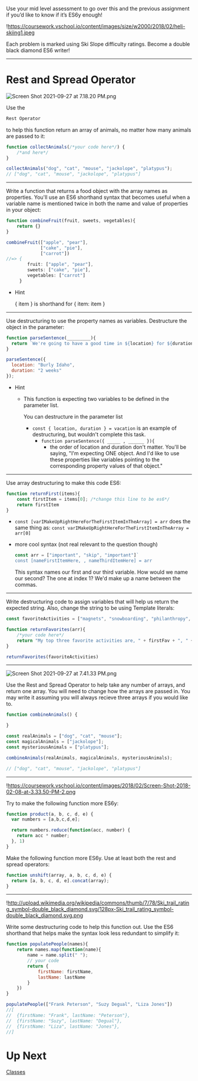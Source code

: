 

Use your mid level assessment to go over this and the previous assignment if you’d like to know if it’s ES6y enough!

!https://coursework.vschool.io/content/images/size/w2000/2018/02/heli-skiing1.jpeg

Each problem is marked using Ski Slope difficulty ratings. Become a double black diamond ES6 writer!

---

# **Rest and Spread Operator**

![Screen Shot 2021-09-27 at 7.18.20 PM.png](https://s3-us-west-2.amazonaws.com/secure.notion-static.com/cf27a524-9aff-44aa-a2fc-2c1e990ef9c6/Screen_Shot_2021-09-27_at_7.18.20_PM.png)

Use the

```jsx
Rest Operator
```

to help this function return an array of animals, no matter how many animals are passed to it:

```jsx
function collectAnimals(/*your code here*/) {
    /*and here*/
}

collectAnimals("dog", "cat", "mouse", "jackolope", "platypus");
// ["dog", "cat", "mouse", "jackolope", "platypus"]

```

---

Write a function that returns a food object with the array names as properties. You'll use an ES6 shorthand syntax that becomes useful when a variable name is mentioned twice in both the name and value of properties in your object:

```jsx
function combineFruit(fruit, sweets, vegetables){
    return {}
}

combineFruit(["apple", "pear"],
             ["cake", "pie"],
             ["carrot"])
//=> {
        fruit: ["apple", "pear"],
        sweets: ["cake", "pie"],
        vegetables: ["carrot"]
     }

```

- Hint
    
    { item } is shorthand for { item: item }
    

---

Use destructuring to use the property names as variables. Destructure the object in the parameter:

```jsx
function parseSentence(_________){
  return `We're going to have a good time in ${location} for ${duration}`
}

parseSentence({
  location: "Burly Idaho",
  duration: "2 weeks"
});
```

- Hint
    - This function is expecting two variables to be defined in the parameter list.
        
        You can destructure in the parameter list
        
        - `const { location, duration } = vacation` is an example of destructuring, but wouldn't complete this task.
            - `function parseSentence({ _____ , ______ }){`
                - the order of location and duration don't matter. You'll be saying, "I'm expecting ONE object. And I'd like to use these properties like variables pointing to the corresponding property values of that object."

---

Use array destructuring to make this code ES6:

```jsx
function returnFirst(items){
    const firstItem = items[0]; /*change this line to be es6*/
    return firstItem
}

```

- `const [varIMakeUpRightHereForTheFirstItemInTheArray] = arr`
does the same thing as:
`const varIMakeUpRightHereForTheFirstItemInTheArray = arr[0]`
    
    
- more cool syntax (not real relevant to the question though)
    
    ```jsx
    const arr = ["important", "skip", "important"]`
    const [nameFirstItemHere, , nameThirdItemHere] = arr
    ```
    
    This syntax names our first and our third variable. How would we name our second? The one at index 1? We'd make up a name between the commas. 
    

---

Write destructuring code to assign variables that will help us return the expected string. Also, change the string to be using Template literals:

```jsx
const favoriteActivities = ["magnets", "snowboarding", "philanthropy", "janitor work", "eating"];

function returnFavorites(arr){
    /*your code here*/
    return "My top three favorite activities are, " + firstFav + ", " + secondFav + ", and " + thirdFav";
}

returnFavorites(favoriteActivities)

```

---

![Screen Shot 2021-09-27 at 7.41.33 PM.png](https://s3-us-west-2.amazonaws.com/secure.notion-static.com/a4a69d9c-0144-485c-a154-59c51227c10e/Screen_Shot_2021-09-27_at_7.41.33_PM.png)

Use the Rest and Spread Operator to help take any number of arrays, and return one array. You will need to change how the arrays are passed in. You may write it assuming you will always recieve three arrays if you would like to.

```jsx
function combineAnimals() {

}

const realAnimals = ["dog", "cat", "mouse"];
const magicalAnimals = ["jackolope"];
const mysteriousAnimals = ["platypus"];

combineAnimals(realAnimals, magicalAnimals, mysteriousAnimals);

// ["dog", "cat", "mouse", "jackolope", "platypus"]

```

---

!https://coursework.vschool.io/content/images/2018/02/Screen-Shot-2018-02-08-at-3.33.50-PM-2.png

Try to make the following function more ES6y:

```jsx
function product(a, b, c, d, e) {
  var numbers = [a,b,c,d,e];

  return numbers.reduce(function(acc, number) {
    return acc * number;
  }, 1)
}

```

Make the following function more ES6y. Use at least both the rest and spread operators:

```jsx
function unshift(array, a, b, c, d, e) {
  return [a, b, c, d, e].concat(array);
}

```

---

!http://upload.wikimedia.org/wikipedia/commons/thumb/7/78/Ski_trail_rating_symbol-double_black_diamond.svg/128px-Ski_trail_rating_symbol-double_black_diamond.svg.png

Write some destructuring code to help this function out. Use the ES6 shorthand that helps make the syntax look less redundant to simplify it:

```jsx
function populatePeople(names){
    return names.map(function(name){
        name = name.split(" ");
        // your code
        return {
            firstName: firstName,
            lastName: lastName
        }
    })
}

populatePeople(["Frank Peterson", "Suzy Degual", "Liza Jones"])
//[
//  {firstName: "Frank", lastName: "Peterson"},
//  {firstName: "Suzy", lastName: "Degual"},
//  {firstName: "Liza", lastName: "Jones"},
//]
```

# Up Next

[Classes](https://www.notion.so/Classes-7fa52b12286644188d67eec619ef237f?pvs=21)